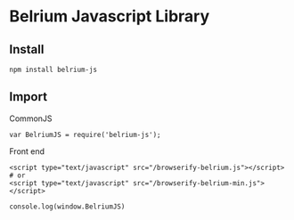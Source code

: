 # Belrium Javascript Library

## Install

```
npm install belrium-js
```

## Import

CommonJS

```
var BelriumJS = require('belrium-js');
```

Front end

```
<script type="text/javascript" src="/browserify-belrium.js"></script>
# or
<script type="text/javascript" src="/browserify-belrium-min.js"></script>

console.log(window.BelriumJS)
```

